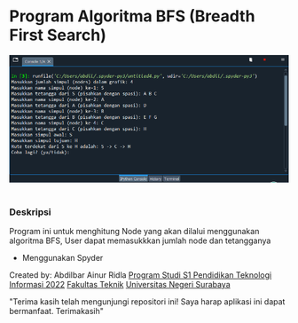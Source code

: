 # Program Algoritma BFS (Breadth First Search)
![alt text](https://github.com/AbdilbarAR/Program-Algoritma-Breadth-First-Search/blob/main/Screenshot%202024-06-01%20220104.png?raw=true)

#
### Deskripsi
Program ini untuk menghitung Node yang akan dilalui menggunakan algoritma BFS, 
User dapat memasukkkan jumlah node dan tetangganya
- Menggunakan Spyder

Created by: Abdilbar Ainur Ridla
[Program Studi S1 Pendidikan Teknologi Informasi 2022](https://pendidikan-ti.ft.unesa.ac.id) [Fakultas Teknik](https://ft.unesa.ac.id) [Universitas Negeri Surabaya](https://www.unesa.ac.id/)

"Terima kasih telah mengunjungi repositori ini! Saya harap aplikasi ini dapat bermanfaat. Terimakasih"
